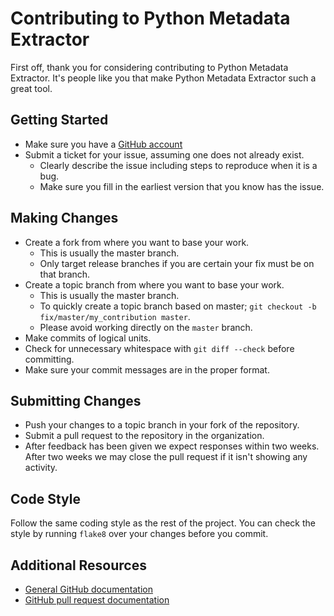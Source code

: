 # Contributing to Python Metadata Extractor

First off, thank you for considering contributing to Python Metadata Extractor. It's people like you that make Python Metadata Extractor such a great tool.

## Getting Started

* Make sure you have a [GitHub account](https://github.com/signup/free)
* Submit a ticket for your issue, assuming one does not already exist.
  * Clearly describe the issue including steps to reproduce when it is a bug.
  * Make sure you fill in the earliest version that you know has the issue.

## Making Changes

* Create a fork from where you want to base your work.
  * This is usually the master branch.
  * Only target release branches if you are certain your fix must be on that branch.
* Create a topic branch from where you want to base your work.
  * This is usually the master branch.
  * To quickly create a topic branch based on master; `git checkout -b fix/master/my_contribution master`.
  * Please avoid working directly on the `master` branch.
* Make commits of logical units.
* Check for unnecessary whitespace with `git diff --check` before committing.
* Make sure your commit messages are in the proper format.

## Submitting Changes

* Push your changes to a topic branch in your fork of the repository.
* Submit a pull request to the repository in the organization.
* After feedback has been given we expect responses within two weeks. After two weeks we may close the pull request if it isn't showing any activity.

## Code Style

Follow the same coding style as the rest of the project. You can check the style by running `flake8` over your changes before you commit.

## Additional Resources

* [General GitHub documentation](http://help.github.com/)
* [GitHub pull request documentation](http://help.github.com/send-pull-requests/)
